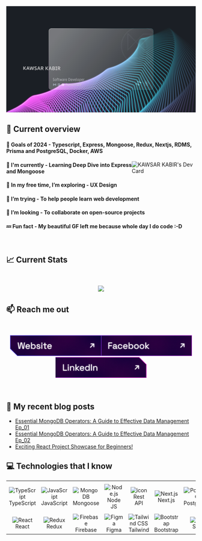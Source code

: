 <a href="https://www.linkedin.com/in/kawsarkabir">
    <img src="./images/banner.svg"/>
</a>

## :eyes: Current overview

#### 🥅 Goals of 2024 - Typescript, Express, Mongoose, Redux, Nextjs, RDMS, Prisma and PostgreSQL, Docker, AWS

<div align="left">
 <a href="https://app.daily.dev/kawsarkabir"><img align="right" src="https://api.daily.dev/devcards/v2/jNzsi9NSoX9kenVUG7RKP.png?type=default&r=xfh" width="170" alt="KAWSAR KABIR's Dev Card"/></a>
</div>

#### 🧣 I'm currently - Learning Deep Dive into Express and Mongoose

#### 🌱 In my free time, I’m exploring - UX Design

#### 🤔 I’m trying - To help people learn web development

#### 🤝 I’m looking - To collaborate on open-source projects

#### 💤 Fun fact - My beautiful GF left me because whole day I do code :-D

<br/>

## :chart_with_upwards_trend: Current Stats

<br />
<p align="center">
  <img width="60%" src="https://github-readme-streak-stats.herokuapp.com?user=kawsarkabir&theme=react&hide_border=true&background=0D1117&stroke=0D1117&fire=FF1CF7&sideLabels=00F0FF&currStreakNum=FF1CF7&ring=FF1CF7&currStreakLabel=FF1CF7&sideNums=00F0FF" />
</p>

## :mailbox: Reach me out

<br/>

**_<p align="center"> [<img height="55" src="./images/icons/website.png">](https://kawsarkabir.com)[<img height="55" src="./images/icons/facebook.png">](https://www.facebook.com/devkawsarkabir)[<img height="55" src="./images/icons/linkedin.png">](https://www.linkedin.com/in/kawsarkabir) </p>_**

<br/>

## :book: My recent blog posts
- [Essential MongoDB Operators: A Guide to Effective Data Management Ep_01](https://www.linkedin.com/pulse/insertone-insertmany-find-findone-mongodb-kawsar-kabir-sk4ic/)
- [Essential MongoDB Operators: A Guide to Effective Data Management Ep_02](https://shorturl.at/JpbPV)
- [Exciting React Project Showcase for Beginners!](https://dev.to/kawsarkabir/exciting-react-project-showcase-for-beginners-32ca)

## :computer: Technologies that I know

<table align="center">
  <tr>
    <td align="center" width="96">
        <img src="https://skillicons.dev/icons?i=ts" alt="TypeScript" width="60" height="60" />
      <br>TypeScript
    </td>
     <td align="center" width="96">
        <img src="https://skillicons.dev/icons?i=js" alt="JavaScript" width="60" height="60" />
      <br>JavaScript
    </td>
    <td align="center" width="96">
        <img src="https://skillicons.dev/icons?i=mongodb" alt="MongoDB" width="60" height="60" />
      <br>Mongoose
    </td>
    <td align="center" width="96">
        <img src="https://skillicons.dev/icons?i=nodejs" alt="Node.js" width="60" height="60" />
      <br>Node JS
    </td>
    <td align="center" width="96">
      <img src="https://techstack-generator.vercel.app/restapi-icon.svg" alt="icon" width="60" height="60" />
      <br>Rest API
    </td>
    <td align="center" width="96">
        <img src="https://skillicons.dev/icons?i=nextjs" alt="Next.js" width="60" height="60" />
      <br>Next.js
    </td>
     <td align="center" width="96">
        <img src="https://skillicons.dev/icons?i=postgresql" width="60" height="60" alt="PostgreSQL" />
      <br>PostgreSQL
    </td>
    <td align="center" width="96">
        <img src="https://skillicons.dev/icons?i=express" alt="Express.js" width="60" height="60" />
      <br>Express 
    </td>
   <td align="center" width="96">
        <img src="./images/icons/shadcnui.png" alt="shadcn/ui logo" width="60" height="60" />
      <br>shadcn/ui
   </td>
  </tr>
  <tr>
   <td align="center" width="96">
        <img src="https://skillicons.dev/icons?i=react" alt="React" width="60" height="60" />
      <br>React
    </td>
   <td align="center" width="96">
        <img src="https://skillicons.dev/icons?i=redux" alt="Redux" width="60" height="60" />
      <br>Redux
    </td>
    <td align="center" width="96">
        <img src="https://skillicons.dev/icons?i=firebase" width="60" height="60" alt="Firebase" />
      <br>Firebase
    </td>
    <td align="center" width="96">
        <img src="https://skillicons.dev/icons?i=figma" width="60" height="60" alt="Figma" />
      <br>Figma
    </td>
    <td align="center" width="96">
        <img src="https://skillicons.dev/icons?i=tailwindcss" alt="Tailwind CSS" width="60" height="60" />
      <br>Tailwind
    </td>
      <td align="center" width="96">
        <img src="https://skillicons.dev/icons?i=bootstrap" width="60" height="60" alt="Bootstrap" />
      <br>Bootstrap
    </td>
    <td align="center" width="96">
        <img src="https://skillicons.dev/icons?i=scss" width="60" height="60" alt="CSS" />
      <br>Sass
    </td>
    <td align="center" width="96">
        <img src="https://skillicons.dev/icons?i=css" width="60" height="60" alt="CSS" />
      <br>CSS3
    </td>
    <td align="center" width="96">
        <img src="https://skillicons.dev/icons?i=html" width="60" height="60" alt="HTML5" />
      <br>HTML5
    </td>
  </tr>
</table>
